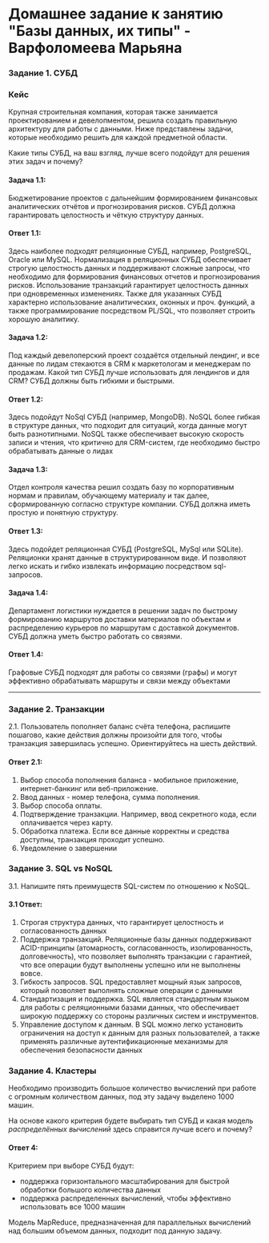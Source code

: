# Домашнее задание к занятию "Базы данных, их типы" - Варфоломеева Марьяна

### Задание 1. СУБД

### Кейс
Крупная строительная компания, которая также занимается проектированием и девелопментом, решила создать 
правильную архитектуру для работы с данными. Ниже представлены задачи, которые необходимо решить для
каждой предметной области. 

Какие типы СУБД, на ваш взгляд, лучше всего подойдут для решения этих задач и почему? 
 
#### Задача 1.1:
 Бюджетирование проектов с дальнейшим формированием финансовых аналитических отчётов и прогнозирования рисков.
СУБД должна гарантировать целостность и чёткую структуру данных.

#### Ответ 1.1:

 Здесь наиболее подходят реляционные СУБД, например, PostgreSQL, Oracle или MySQL. 
Нормализация в реляционных СУБД обеспечивает строгую целостность данных и поддерживают сложные запросы, что необходимо для 
формирования финансовых отчетов и прогнозирования рисков. Использование транзакций гарантирует целостность данных при 
одновременных изменениях. Также для указанных СУБД характерно использование аналитических, оконных и проч. функций, а также программирование
посредством PL/SQL, что позволяет строить хорошую аналитику.

#### Задача 1.2:
 Под каждый девелоперский проект создаётся отдельный лендинг, и все данные по лидам стекаются в CRM к 
маркетологам и менеджерам по продажам. Какой тип СУБД лучше использовать для лендингов и для CRM? 
СУБД должны быть гибкими и быстрыми.

#### Ответ 1.2:

 Здесь подойдут NoSql СУБД (например, MongoDB). NoSQL более гибкая в структуре данных, что подходит для ситуаций, когда данные могут быть разнотипными.
 NoSQL также обеспечивает высокую скорость записи и чтения, что критично для CRM-систем, где необходимо быстро обрабатывать данные о лидах

#### Задача 1.3:
 Отдел контроля качества решил создать базу по корпоративным нормам и правилам, обучающему материалу 
и так далее, сформированную согласно структуре компании. СУБД должна иметь простую и понятную структуру.

#### Ответ 1.3:
 Здесь подойдет реляционная СУБД (PostgreSQL, MySql или SQLite). Реляционки хранят данные в структурированном виде. И позволяют легко искать и гибко извлекать
информацию посредством sql-запросов.

#### Задача 1.4:
 Департамент логистики нуждается в решении задач по быстрому формированию маршрутов доставки материалов 
по объектам и распределению курьеров по маршрутам с доставкой документов. СУБД должна уметь быстро работать
со связями.

#### Ответ 1.4:
  Графовые СУБД подходят для работы со связями (графы) и могут эффективно обрабатывать маршруты и связи между объектами

---

### Задание 2. Транзакции

2.1. Пользователь пополняет баланс счёта телефона, распишите пошагово, какие действия должны произойти для того, чтобы 
транзакция завершилась успешно. Ориентируйтесь на шесть действий.

####  Ответ 2.1:

1. Выбор способа пополнения баланса - мобильное приложение, интернет-банкинг или веб-приложение.
1. Ввод данных - номер телефона, сумма пополнения. 
1. Выбор способа оплаты.
1. Подтверждение транзакции. Например, ввод секретного кода, если оплачивается через карту.
1. Обработка платежа. Если все данные корректны и средства доступны, транзакция проходит успешно.
1. Уведомление о завершении

### Задание 3. SQL vs NoSQL

3.1. Напишите пять преимуществ SQL-систем по отношению к NoSQL. 

#### 3.1 Ответ:


1. Строгая структура данных, что гарантирует целостность и согласованность данных
1. Поддержка транзакций. Реляционные базы данных поддерживают ACID-принципы (атомарность, согласованность, изолированность, долговечность), 
что позволяет выполнять транзакции с гарантией, что все операции будут выполнены успешно или не выполнены вовсе. 
1. Гибкость запросов. SQL предоставляет мощный язык запросов, который позволяет выполнять сложные операции с данными
1. Стандартизация и поддержка. SQL является стандартным языком для работы с реляционными базами данных, что обеспечивает 
широкую поддержку со стороны различных систем и инструментов.
1. Управление доступом к данным. В SQL можно легко установить ограничения на доступ к данным для разных пользователей, а также 
применять различные аутентификационные механизмы для обеспечения безопасности данных

### Задание 4. Кластеры

Необходимо производить большое количество вычислений при работе с огромным количеством данных, под эту задачу 
выделено 1000 машин. 

На основе какого критерия будете выбирать тип СУБД и какая модель *распределённых вычислений* 
здесь справится лучше всего и почему?

#### Ответ 4:

Критерием при выборе СУБД будут: 
 - поддержка горизонтального масштабирования для быстрой обработки большого количества данных
 - поддержка распределенных вычислений, чтобы эффективно использовать все 1000 машин

Модель MapReduce, предназначенная для параллельных вычислений над большим объемом данных, подходит под данную задачу.